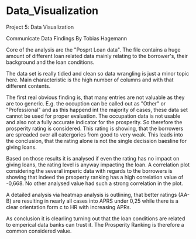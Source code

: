 # Data_Visualization
Project 5: Data Visualization

Communicate Data Findings
By Tobias Hagemann

Core of the analysis are the "Posprt Loan data". The file contains a huge amount of different loan related data mainly relating to the borrower's, their background and the loan conditions.

The data set is really tidied and clean so data wrangling is just a minor topic here. Main characteristic is the high number of columns and with that different contents.

The first real obvious finding is, that many entries are not valuable as they are too generic. E.g. the occuption can be called out as "Other" or "Professional" and as this happend int the majority of cases, these data set cannot be used for proper evaluation.
The occupation data is not usable and also not a fully accurate indicator for the prosperity. So therefore the prosperity rating is considered. This rating is showing, that the borrowers are spreaded over all catergories from good to very weak. This leads into the conclusion, that the rating alone is not the single decission baesline for giving loans. 

Based on those results it is analysed if even the rating has no impact on giving loans, the rating level is anyway impacting the loan. A correlation plot considering the several imperic data with regards to the borrowers is showing that indeed the prsoperty ranking has a high correlation value of -0,668. No other analysed value had such a strong correlation in the plot.

A detailed analysis via heatmap analysis is outlining, that better ratings (AA-B) are resulting in nearly all cases into APRS under 0,25 while there is a clear orientation form c to HR with increasing APRs.

As conclusion it is clearling turning out that the loan conditions are related to emperical data banks can trust it. The Prosperity Ranking is therefore a common considered value.
